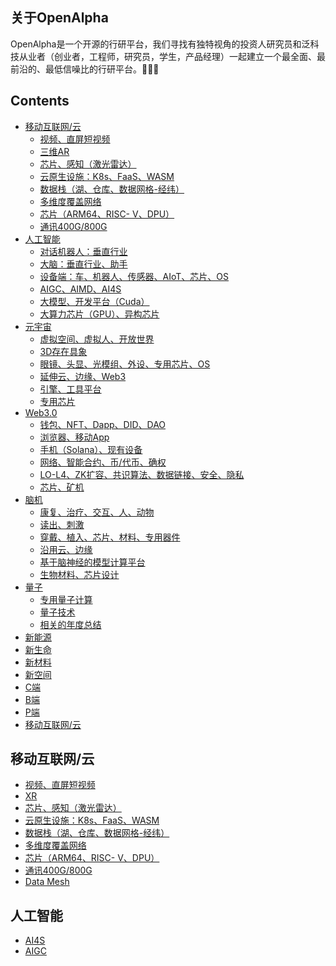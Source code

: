 ## 关于OpenAlpha
OpenAlpha是一个开源的行研平台，我们寻找有独特视角的投资人研究员和泛科技从业者（创业者，工程师，研究员，学生，产品经理）一起建立一个最全面、最前沿的、最低信噪比的行研平台。🚀🚀🚀
## Contents
- [移动互联网/云]()
  - [视频、直屏短视频]()
  - [三维AR](https://miracleplus.feishu.cn/minutes/obcn3q5fb84cbg14hg981819?from=auth_notice)
  - [芯片、感知（激光雷达）]()
  - [云原生设施：K8s、FaaS、WASM]()
  - [数据栈（湖、仓库、数据网格-经纬）]()
  - [多维度覆盖网络]()
  - [芯片（ARM64、RISC- V、DPU）]()
  - [通讯400G/800G]()
- [人工智能](#人工智能)
  - [对话机器人：垂直行业]()
  - [大脑：垂直行业、助手]()
  - [设备端：车、机器人、传感器、AIoT、芯片、OS]()
  - [AIGC、AIMD、AI4S]()
  - [大模型、开发平台（Cuda）]()
  - [大算力芯片（GPU）、异构芯片]()
- [元宇宙]()
  - [虚拟空间、虚拟人、开放世界]()
  - [3D存在具象]()
  - [眼镜、头显、光模组、外设、专用芯片、OS]()
  - [延伸云、边缘、Web3]()
  - [引擎、工具平台]()
  - [专用芯片]()
- [Web3.0]()
  - [钱包、NFT、Dapp、DID、DAO]()
  - [浏览器、移动App]()
  - [手机（Solana）、现有设备]()
  - [网络、智能合约、币/代币、确权]()
  - [LO-L4、ZK扩容、共识算法、数据链接、安全、隐私]()
  - [芯片、矿机]()
- [脑机]()
  - [康复、治疗、交互、人、动物]()
  - [读出、刺激]()
  - [穿戴、植入、芯片、材料、专用器件]()
  - [沿用云、边缘]()
  - [基于脑神经的模型计算平台]()
  - [生物材料、芯片设计]()
- [量子]()
  - [专用量子计算](https://github.com/wangzuzihan/Quantum-Computation/blob/main/README.md)
  - [量子技术]()
  - [相关的年度总结]()
- [新能源](#新能源)
- [新生命](#新生命)
- [新材料](#新材料)
- [新空间](#新空间)
- [C端](#C端)
- [B端](#B端)
- [P端](#P端)
- [移动互联网/云](#移动互联网/云)

## 移动互联网/云
  - [视频、直屏短视频]()
  - [XR](https://github.com/wangzuzihan/XR)
  - [芯片、感知（激光雷达）]()
  - [云原生设施：K8s、FaaS、WASM]()
  - [数据栈（湖、仓库、数据网格-经纬）]()
  - [多维度覆盖网络]()
  - [芯片（ARM64、RISC- V、DPU）]()
  - [通讯400G/800G]()
  - [Data Mesh](https://github.com/wangzuzihan/DataMesh)
  
## 人工智能

- [AI4S](https://github.com/wangzuzihan/AI4S-2?organization=wangzuzihan&organization=wangzuzihan)
- [AIGC](https://github.com/wangzuzihan/AIGC-)

